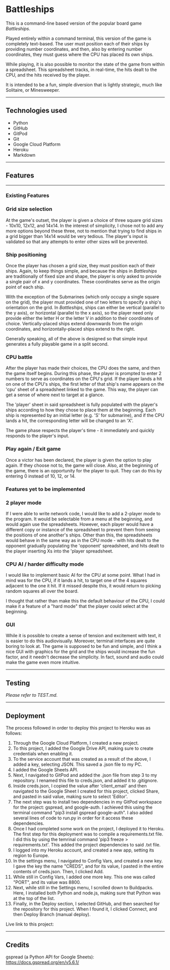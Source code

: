 # Battleships

This is a command-line based version of the popular board game <em>Battleships</em>.

Played entirely within a command terminal, this version of the game is completely text-based. The user must position each of their ships by providing number coordinates,
and then, also by entering number coordinates, they must guess where the CPU has placed its own ships.

While playing, it is also possible to monitor the state of the game from within a spreadsheet. This spreadsheet tracks, in real-time, the hits dealt to the CPU, and the hits received by the player.

It is intended to be a fun, simple diversion that is lightly strategic, much like Solitaire, or Minesweeper.

<hr>

## Technologies used
<ul>
    <li>Python</li>
    <li>GitHub</li>
    <li>GitPod</li>
    <li>Git</li>
    <li>Google Cloud Platform</li>
    <li>Heroku</li>
    <li>Markdown</li>
    
</ul>
<hr>

## Features

<hr>

### Existing Features

### Grid size selection

At the game's outset, the player is given a choice of three square grid sizes - 10x10, 12x12, and 14x14. In the interest of simplicity, I chose not to add any more options beyond these three, not to mention that trying to find ships in a grid bigger than 14x14 would be very tedious. The player's input is validated so that any attempts to enter other sizes will
be prevented.

### Ship positioning

Once the player has chosen a grid size, they must position each of their ships. Again, to keep things simple, and because the ships in <em>Battleships</em> are traditionally of fixed size and shape, the player is only asked to provide a single pair of x and y coordinates. These coordinates serve as the origin point of each ship.

With the exception of the Submarines (which only occupy a single square on the grid), the player must provided one of two letters to specify a ship's orientation on the grid. In <em>Battleships</em>, ships can either be vertical (parallel to the y axis), or horizontal (parallel to the x axis), so the player need only provide either the letter H or the letter V in addition to their coordinates of choice. Vertically-placed ships extend downwards from the origin coordinates, and horizontally-placed ships extend to the right.

Generally speaking, all of the above is designed so that simple input generates a fully playable game in a split second.

### CPU battle

After the player has made their choices, the CPU does the same, and then the game itself begins. During this phase, the player is prompted to enter 2 numbers to serve as coordinates on the CPU's grid. If the player lands a hit on one of the CPU's ships, the first letter of that ship's name appears on the 'cpu' sheet of a spreadsheet linked to the game. This way, the player can get a sense of where next to target at a glance.

The 'player' sheet in said spreadsheet is fully populated with the player's ships according to how they chose to place them at the beginning. Each ship is represented by an initial letter (e.g. 'S' for submarine), and if the CPU lands a hit, the corresponding letter will be changed to an 'X'.

The game phase respects the player's time - it immediately and quickly responds to the player's input.

### Play again / Exit game

Once a victor has been declared, the player is given the option to play again. If they choose not to, the game will close. Also, at the beginning of the game, there is an opportunity for the player to quit. They can do this by entering 0 instead of 10, 12, or 14.

### Features yet to be implemented

### 2 player mode

If I were able to write network code, I would like to add a 2-player mode to the program. It would be selectable from a menu at the beginning, and would again use the spreadsheets. However, each player would have a different copy or instance of the spreadsheet to prevent them from seeing the positions of one another's ships. Other than this, the spreadsheets would behave in the same way as in the CPU mode - with hits dealt to the opponent gradually populating the 'opponent' spreadsheet, and hits dealt to the player inserting Xs into the 'player spreadsheet.

### CPU AI / harder difficulty mode

I would like to implement basic AI for the CPU at some point. What I had in mind was for the CPU, if it lands a hit, to target one of the 4 squares adjacent to the one it hit. If it missed despite this, it would return to picking random squares all over the board.

I thought that rather than make this the default behaviour of the CPU, I could make it a feature of a "hard mode" that the player could select at the beginning.

### GUI

While it is possible to create a sense of tension and excitement with text, it is easier to do this audiovisually. Moreover, terminal interfaces are quite boring to look at. The game is supposed to be fun and simple, and I think a nice GUI with graphics for the grid and the ships would increase the fun factor, and it needn't decrease the simplicity. In fact, sound and audio could make the game even more intuitive.

<hr>

## Testing

<em>Please refer to TEST.md.</em>
<hr>

## Deployment

The process followed in order to deploy this project to Heroku was as follows:
<ol>
    <li>Through the Google Cloud Platform, I created a new project.</li>
    <li>To this project, I added the Google Drive API, making sure to create credentials when enabling it.</li>
    <li>To the service account that was created as a result of the above, I added a key, selecting JSON. This saved a .json file to my PC.</li>
    <li>I added the Google Sheets API.</li>
    <li>Next, I navigated to GitPod and added the .json file from step 3 to my repository. I renamed this file to creds.json, and added it to .gitignore.</li>
    <li>Inside creds.json, I copied the value after 'client_email' and then navigated to the Google Sheet I created for this project, clicked Share, and pasted in said value, making sure to select 'Editor'.</li>
    <li>The next step was to install two dependencies in my GitPod workspace for the project: gspread, and google-auth. I achieved this using the terminal command "pip3 install gspread google-auth". I also added several lines of code to run.py in order for it access these dependencies.</li>
    <li>Once I had completed some work on the project, I deployed it to Heroku. The first step for this deployment was to compile a requirements.txt file. I did this by using the temrinal command 'pip3 freeze > requirements.txt'. This added the project dependencies to said .txt file.</li>
    <li>I logged into my Heroku account, and created a new app, setting its region to Europe.</li>
    <li>In the settings menu, I navigated to Config Vars, and created a new key. I gave the key the name "CREDS", and for its value, I pasted in the entire contents of creds.json. Then, I clicked Add.</li>
    <li>While still in Config Vars, I added one more key. This one was called "PORT", and its value was 8800.</li>
    <li>Next, while still in the Settings menu, I scrolled down to Buildpacks. Here, I installed both Python and node.js, making sure that Python was at the top of the list.</li>
    <li>Finally, in the Deploy section, I selected GitHub, and then searched for the repository for this project. When I found it, I clicked Connect, and then Deploy Branch (manual deploy).</li>
</ol>

Live link to this project: 
<hr>

## Credits

gspread (a Python API for Google Sheets): https://docs.gspread.org/en/v5.6.1/
